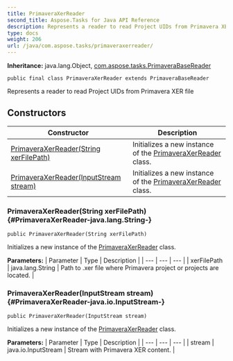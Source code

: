 ```yaml
---
title: PrimaveraXerReader
second_title: Aspose.Tasks for Java API Reference
description: Represents a reader to read Project UIDs from Primavera XER file
type: docs
weight: 206
url: /java/com.aspose.tasks/primaveraxerreader/
---
```


**Inheritance:**
java.lang.Object, [com.aspose.tasks.PrimaveraBaseReader](../../com.aspose.tasks/primaverabasereader)
```
public final class PrimaveraXerReader extends PrimaveraBaseReader
```

Represents a reader to read Project UIDs from Primavera XER file
## Constructors

| Constructor | Description |
| --- | --- |
| [PrimaveraXerReader(String xerFilePath)](#PrimaveraXerReader-java.lang.String-) | Initializes a new instance of the [PrimaveraXerReader](../../com.aspose.tasks/primaveraxerreader) class. |
| [PrimaveraXerReader(InputStream stream)](#PrimaveraXerReader-java.io.InputStream-) | Initializes a new instance of the [PrimaveraXerReader](../../com.aspose.tasks/primaveraxerreader) class. |
### PrimaveraXerReader(String xerFilePath) {#PrimaveraXerReader-java.lang.String-}
```
public PrimaveraXerReader(String xerFilePath)
```


Initializes a new instance of the [PrimaveraXerReader](../../com.aspose.tasks/primaveraxerreader) class.

**Parameters:**
| Parameter | Type | Description |
| --- | --- | --- |
| xerFilePath | java.lang.String | Path to .xer file where Primavera project or projects are located. |

### PrimaveraXerReader(InputStream stream) {#PrimaveraXerReader-java.io.InputStream-}
```
public PrimaveraXerReader(InputStream stream)
```


Initializes a new instance of the [PrimaveraXerReader](../../com.aspose.tasks/primaveraxerreader) class.

**Parameters:**
| Parameter | Type | Description |
| --- | --- | --- |
| stream | java.io.InputStream | Stream with Primavera XER content. |

